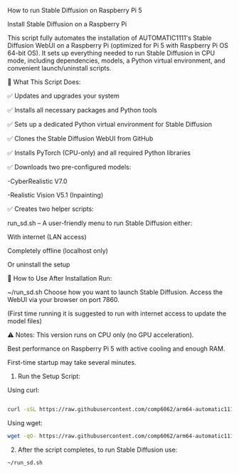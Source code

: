 How to run Stable Diffusion on Raspberry Pi 5


Install Stable Diffusion on a Raspberry Pi

This script fully automates the installation of AUTOMATIC1111's Stable Diffusion WebUI on a Raspberry Pi (optimized for Pi 5 with Raspberry Pi OS 64-bit OS). It sets up everything needed to run Stable Diffusion in CPU mode, including dependencies, models, a Python virtual environment, and convenient launch/uninstall scripts.

🧰 What This Script Does:

✅ Updates and upgrades your system

✅ Installs all necessary packages and Python tools

✅ Sets up a dedicated Python virtual environment for Stable Diffusion

✅ Clones the Stable Diffusion WebUI from GitHub

✅ Installs PyTorch (CPU-only) and all required Python libraries

✅ Downloads two pre-configured models:

-CyberRealistic V7.0

-Realistic Vision V5.1 (Inpainting)

✅ Creates two helper scripts:

run_sd.sh – A user-friendly menu to run Stable Diffusion either:

With internet (LAN access)

Completely offline (localhost only)

Or uninstall the setup



🚀 How to Use After Installation
Run:


~/run_sd.sh
Choose how you want to launch Stable Diffusion. Access the WebUI via your browser on port 7860. 

(First time running it is suggested to run with internet access to update the model files)



⚠️ Notes:
This version runs on CPU only (no GPU acceleration).

Best performance on Raspberry Pi 5 with active cooling and enough RAM.

First-time startup may take several minutes. 


1. Run the Setup Script:

Using curl:
```bash

curl -sSL https://raw.githubusercontent.com/comp6062/arm64-automatic1111/main/setup_sd.sh | bash
```
Using wget:
```bash
wget -qO- https://raw.githubusercontent.com/comp6062/arm64-automatic1111/main/setup_sd.sh | bash
```
2. After the script completes, to run Stable Diffusion use:

```bash
~/run_sd.sh
```
